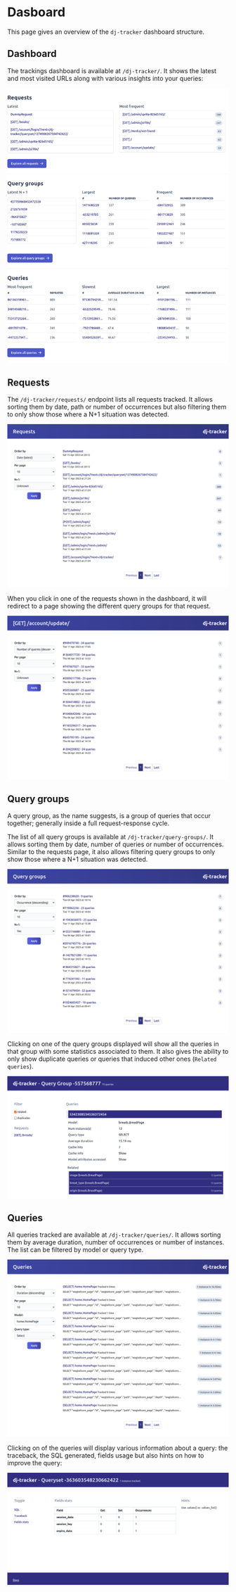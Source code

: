 # Dasboard

This page gives an overview of the `dj-tracker` dashboard structure.

## Dashboard

The trackings dashboard is available at `/dj-tracker/`. It shows the latest and most visited URLs along with various insights into your queries:

![dj-tracker dashboard](images/dashboard.png)

## Requests

The `/dj-tracker/requests/` endpoint lists all requests tracked. It allows sorting them by date, path or number of occurrences but also filtering them to only show those where a N+1 situation was detected.

![dj-tracker requests](images/requests.png)

When you click in one of the requests shown in the dashboard, it will redirect to a page showing the different query groups for that request.

![dj-tracker request](images/request.png)

## Query groups

A query group, as the name suggests, is a group of queries that occur together; generally inside a full request-response cycle.

The list of all query groups is available at `/dj-tracker/query-groups/`. It allows sorting them by date, number of queries or number of occurrences. Similar to the requests page, it also allows filtering query groups to only show those where a N+1 situation was detected.

![dj-tracker query-groups](images/query-groups.png)

Clicking on one of the query groups displayed will show all the queries in that group with some statistics associated to them. It also gives the ability to only show duplicate queries or queries that induced other ones (`Related queries`).

![dj-tracker query-group](images/query-group.png)

## Queries

All queries tracked are available at `/dj-tracker/queries/`. It allows sorting them by average duration, number of occurrences or number of instances. The list can be filtered by model or query type.

![dj-tracker queries](images/queries.png)

Clicking on of the queries will display various information about a query: the traceback, the SQL generated, fields usage but also hints on how to improve the query:

![dj-tracker query](images/query.png)
